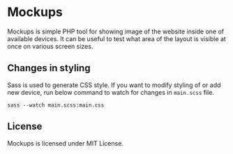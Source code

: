# Mockups

Mockups is simple PHP tool for showing image of the website inside one of available devices. It can be useful to test what area of the layout is visible at once on various screen sizes.

## Changes in styling

Sass is used to generate CSS style. If you want to modify styling of or add new device, run below command to watch for changes in `main.scss` file.

```
sass --watch main.scss:main.css
```

## License

Mockups is licensed under MIT License.
